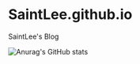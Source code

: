 # SaintLee.github.io
SaintLee's Blog

![Anurag's GitHub stats](https://github-readme-stats.vercel.app/api?username=anuraghazra&show_icons=true&theme=radical)
